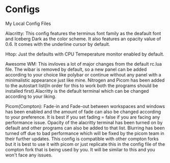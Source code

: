 # Configs
My Local Config Files

Alacritty:
          This config features the terminus font family as the deafault font and Iceberg Dark as the color scheme. It also features an opacity value of 0.6. It comes with the underline cursor by default.
          
Htop:
      Just the defaults with CPU Temeperature monitor enabled by default.

Awesome WM:
            This invloves a lot of major changes from the default rc.lua file. The wibar is removed by default, so a new panel can be added according to your choice like polybar or continue without any panel with a minimalistic appearance just like mine. Nitrogen and Picom has been added to the autostart list(In order for this to work both the programs should be installed first).Alacritty is the default terminal which can be changed according to your liking.

Picom(Compton):
                Fade-in and Fade-out between workspaces and windows has been enabled and the amount of fade can also be changed according to your preference. It is best if you set fading = false if you are facing any performance issue. Opacity of the alacritty terminal has been turned on by default and other programs can also be added to that list. Blurring has been turned off due to bad performance which will be fixed by the picom team in their further updates. This config is compatible with other compton forks but it is best to use it with picom or just replicate this in the config file of the compton fork that is being used by you. It will be similar to this and you won't face any issues. 
